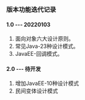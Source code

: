 ### 版本功能迭代记录


#### 1.0 --- 20220103
1. 面向对象六大设计原则。
2. 常见Java-23种设计模式。
3. JavaEE-回调模式。


#### 2.0 --- 待开发
1. 增加JavaEE-10种设计模式
2. 民间变体设计模式